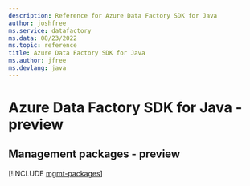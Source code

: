 ```yaml
---
description: Reference for Azure Data Factory SDK for Java
author: joshfree
ms.service: datafactory
ms.data: 08/23/2022
ms.topic: reference
title: Azure Data Factory SDK for Java
ms.author: jfree
ms.devlang: java
---
```

# Azure Data Factory SDK for Java - preview

## Management packages - preview
[!INCLUDE [mgmt-packages](data-factory-mgmt-index.md)]